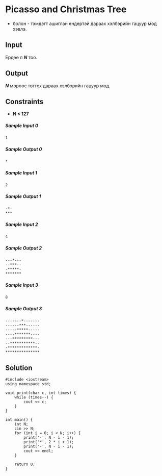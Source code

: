 # Picasso and Christmas Tree
* болон - тэмдэгт ашиглан  өндөртэй дараах хэлбэрийн гацуур мод хэвлэ.

## Input
Ердөө л _**N**_ тоо.

## Output
_**N**_ мөрөөс тогтох дараах хэлбэрийн гацуур мод.

## Constraints
- **N &le; 127**

##### Sample Input 0
```
1
```
##### Sample Output 0
```
*
```

##### Sample Input 1
```
2
```
##### Sample Output 1
```
-*-
***
```

##### Sample Input 2
```
4
```
##### Sample Output 2
```
---*---
--***--
-*****-
*******
```
##### Sample Input 3
```
8
```
##### Sample Output 3
```
-------*-------
------***------
-----*****-----
----*******----
---*********---
--***********--
-*************-
***************
```

## Solution
```
#include <iostream>
using namespace std;

void print(char c, int times) {
    while (times--) {
        cout << c;
    }
}

int main() {
    int N;
    cin >> N;
    for (int i = 0; i < N; i++) {
        print('-', N - i - 1);
        print('*', 2 * i + 1);
        print('-', N - i - 1);
        cout << endl;
    }

    return 0;
}
```